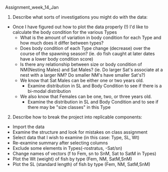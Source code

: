 Assignment_week_14_Jan


1) Describe what sorts of investigations you might do with the data:

  - Once I have figured out how to plot the data properly (!) I'd like to calculate the body condition for the various Types
    - What is the amount of variation in body condition for each Type and how much does it differ between types?
    - Does body condition of each Type change (decrease) over the course of the spawning season? (ie. do fish caught at later dates have a lower body condition score)
    - Is there any relationship between size or body condition of NM(Nesting Males) and Sat Males? (ie. Do larger Sat's associate at a nest with a larger NM? Do smaller NM's have smaller Sat's?)
    - We know that Sat Males can be either one or two years old.
      - Examine distribution in SL and Body Condition to see if there is a bi-modal distribution
    - We also know that Females can be one, two, or three years old.
      - Examine the distribution in SL and Body Condition and to see if there may be "size classes" in this Type 
      

2) Describe how to break the project into replicable components:

  - Import the data
  - Examine the structure and look for mistakes on class assignment
  - Select data that I wish to examine (in this case: Type, SL, Wt)
  - Re-examine summary after selecting columns
  - Exclude some elements in Types(-rostratus, -Sat/sn)
  - Change names of vectors (f to Fem, sn to SnM, Sat to SatM in Types)
  - Plot the Wt (weight) of fish by type (Fem, NM, SatM,SnM)
  - Plot the SL (standard length) of fish by type (Fem, NM, SatM,SnM)

